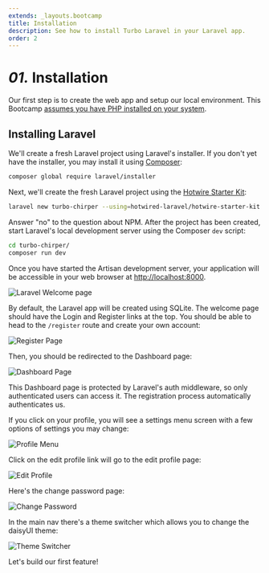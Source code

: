 ```yaml
---
extends: _layouts.bootcamp
title: Installation
description: See how to install Turbo Laravel in your Laravel app.
order: 2
---
```


# *01.* Installation

Our first step is to create the web app and setup our local environment. This Bootcamp [assumes you have PHP installed on your system](https://php.new/).

## Installing Laravel

We'll create a fresh Laravel project using Laravel's installer. If you don't yet have the installer, you may install it using [Composer](https://getcomposer.org/):

```bash
composer global require laravel/installer
```

Next, we'll create the fresh Laravel project using the [Hotwire Starter Kit](https://github.com/hotwired-laravel/hotwire-starter-kit):

```bash
laravel new turbo-chirper --using=hotwired-laravel/hotwire-starter-kit --pest
```

Answer "no" to the question about NPM. After the project has been created, start Laravel's local development server using the Composer `dev` script:

```bash
cd turbo-chirper/
composer run dev
```

Once you have started the Artisan development server, your application will be accessible in your web browser at [http://localhost:8000](http://localhost:8000).

![Laravel Welcome page](/assets/images/bootcamp/laravel-welcome.png?v=1)

By default, the Laravel app will be created using SQLite. The welcome page should have the Login and Register links at the top. You should be able to head to the `/register` route and create your own account:

![Register Page](/assets/images/bootcamp/install-register.png?v=1)

Then, you should be redirected to the Dashboard page:

![Dashboard Page](/assets/images/bootcamp/install-dashboard.png?v=1)

This Dashboard page is protected by Laravel's auth middleware, so only authenticated users can access it. The registration process automatically authenticates us.

If you click on your profile, you will see a settings menu screen with a few options of settings you may change:

![Profile Menu](/assets/images/bootcamp/profile-menu.png?v=1)

Click on the edit profile link will go to the edit profile page:

![Edit Profile](/assets/images/bootcamp/profile-edit.png?v=1)

Here's the change password page:

![Change Password](/assets/images/bootcamp/profile-change-password.png?v=1)

In the main nav there's a theme switcher which allows you to change the daisyUI theme:

![Theme Switcher](/assets/images/bootcamp/themes.png?v=1)

Let's build our first feature!
